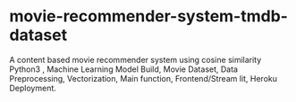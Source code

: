 # movie-recommender-system-tmdb-dataset
A content based movie recommender system using cosine similarity
Python3 , Machine Learning Model Build, Movie Dataset, Data Preprocessing, Vectorization, Main function, Frontend/Stream lit, Heroku Deployment.
